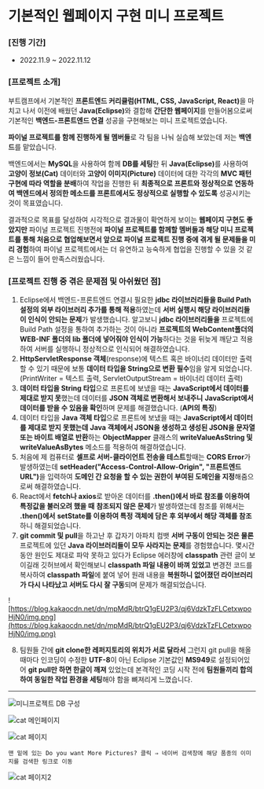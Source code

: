 # 기본적인 웹페이지 구현 미니 프로젝트

### [진행 기간]

- 2022.11.9 ~ 2022.11.12

### [프로젝트 소개]

부트캠프에서 기본적인 <b>프론트엔드 커리큘럼(HTML, CSS, JavaScript, React)</b>을 마치고 나서 이전에 배웠던 <b>Java(Eclipse)</b>와 결합해 **간단한 웹페이지**를 만들어봄으로써 기본적인 **백엔드-프론트엔드 연결** 성공을 구현해보는 미니 프로젝트였습니다.

**파이널 프로젝트를 함께 진행하게 될 멤버들**로 각 팀을 나눠 실습해 보았는데 저는 **백엔드**를 맡았습니다.

백엔드에서는 **MySQL**을 사용하여 함께 **DB를 세팅**한 뒤 <b>Java(Eclipse)</b>를 사용하여 <b>고양이 정보(Cat)</b> 데이터와 <b>고양이 이미지(Picture)</b> 데이터에 대한 각각의 **MVC 패턴 구현에 따라 역할을 분배**하여 작업을 진행한 뒤 **최종적으로 프론트와 정상적으로 연동하여 백엔드에서 정의한 메소드를 프론트에서도 정상적으로 실행할 수 있도록** 성공시키는 것이 목표였습니다.

결과적으로 목표를 달성하여 시각적으로 결과물이 확연하게 보이는 **웹페이지 구현도 좋았지만** 파이널 프로젝트 진행전에 **파이널 프로젝트를 함께할 멤버들과 해당 미니 프로젝트를 통해 처음으로 협업해보면서 앞으로 파이널 프로젝트 진행 중에 겪게 될 문제들을 미리 경험**하여 파이널 프로젝트에서는 더 유연하고 능숙하게 협업을 진행할 수 있을 것 같은 느낌이 들어 만족스러웠습니다.   

### [프로젝트 진행 중 겪은 문제점 및 아쉬웠던 점]

1. Eclipse에서 백엔드-프론트엔드 연결시 필요한 **jdbc 라이브러리들을 Build Path 설정의 외부 라이브러리 추가를 통해 적용**하였는데 **서버 실행시 해당 라이브러리들이 인식이 안되는 문제**가 발생했습니다.
알고보니 **jdbc 라이브러리들을** 프로젝트에 Build Path 설정을 통하여 추가하는 것이 아니라 **프로젝트의 WebContent폴더의 WEB-INF 폴더의 lib 폴더에 넣어줘야 인식이 가능**하다는 것을 뒤늦게 깨닫고 적용하여 서버를 실행하니 정상적으로 인식되어 해결하였습니다.
2. **HttpServletResponse 객체**(response)에 텍스트 혹은 바이너리 데이터만 출력할 수 있기 때문에 보통 **데이터 타입을 String으로 변환 필수**임을 알게 되었습니다. (PrintWriter = 텍스트 출력, ServletOutputStream = 바이너리 데이터 출력)
3. **데이터 타입을 String 타입**으로 프론트에 보냈을 때는 **JavaScript에서 데이터를 제대로 받지 못**했는데 데이터를 **JSON 객체로 변환해서 보내주니** **JavaScript에서 데이터를 받을 수 있음을 확인**하며 문제를 해결했습니다. (**API의 특징**)
4. 데이터 타입을 **Java 객체 타입**으로 프론트에 보냈을 때는 **JavaScript에서 데이터를 제대로 받지 못했는데**
**Java 객체에서 JSON을 생성하고 생성된 JSON을 문자열 또는 바이트 배열로 반환**하는 **ObjectMapper** 클래스의 **writeValueAsString 및 writeValueAsBytes** 메소드를 적용하여 해결하였습니다.
5. 처음에 제 컴퓨터로 **셀프로 서버-클라이언트 전송을 테스트**할때는 **CORS Error**가 발생하였는데  <b>setHeader("Access-Control-Allow-Origin", "프론트엔드 URL")</b>을 입력하여 **도메인 간 요청을 할 수 있는 권한이 부여된 도메인을 지정**해줌으로써 해결하였습니다.
6. React에서 **fetch나 axios**로 받아온 데이터를 **.then()에서 바로 참조를 이용하여 특정값을 불러오려 했을 때** **참조되지 않은 문제**가 발생하였는데 참조를 위해서는 **.then()에서** **setState를 이용하여 특정 객체에 담은 후 외부에서 해당 객체를 참조**하니 해결되었습니다.
7. **git commit 및 pull**을 하고난 후 갑자기 아파치 컴뱃 **서버 구동이 안되는 것은 물론** 프로젝트에 있던 **Java 라이브러리들이 모두 사라지는 문제**를 경험했습니다.
몇시간동안 원인도 제대로 파악 못하고 있다가 Eclipse 에러창에 **classpath** 관련 글이 보이길래 깃허브에서 확인해보니
**classpath 파일 내용이 바껴 있었고** 변경전 코드를 복사하여 **classpath 파일**에 붙여 넣어 원래 내용을 **복원하니 없어졌던 라이브러리가 다시 나타났고 서버도 다시 잘 구동**되며 문제가 해결되었습니다.

![https://blog.kakaocdn.net/dn/mpMdR/btrQ1gEU2P3/qj6VdzkTzFLCetxwpoHjN0/img.png](https://blog.kakaocdn.net/dn/mpMdR/btrQ1gEU2P3/qj6VdzkTzFLCetxwpoHjN0/img.png)

8. 팀원들 간에 **git clone한 레퍼지토리의 위치가 서로 달라서** 그런지 git pull을 해올 때마다 인코딩이 수정한 **UTF-8**이 아닌 Eclipse 기본값인 **MS949**로 설정되어있어 **git pull만 하면 한글이 깨져** 있었는데 본격적인 코딩 시작 전에 **팀원들끼리 합의하여 동일한 작업 환경을 세팅**해야 함을 뼈져리게 느꼈습니다.
---
![미니프로젝트 DB 구성](https://user-images.githubusercontent.com/109947297/204286662-5c5a1d2b-4f98-4023-a877-e316e4297479.png)

![cat 메인페이지](https://user-images.githubusercontent.com/109947297/204286693-d83d11b4-4016-4007-bf61-dafd8e643bdf.PNG)

![cat 페이지](https://user-images.githubusercontent.com/109947297/204286761-2063466b-03d0-42cf-89a6-6896b61c8253.PNG)

    맨 밑에 있는 Do you want More Pictures? 클릭 ⇒ 네이버 검색창에 해당 품종의 이미지를 검색한 링크로 이동

![cat 페이지2](https://user-images.githubusercontent.com/109947297/204286797-e886e643-f399-4331-bdef-4d9b7e448ec5.PNG)


